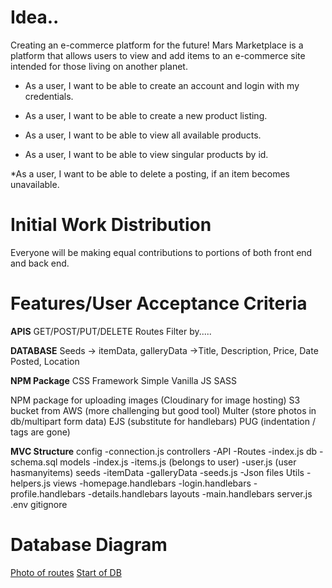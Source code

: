# Idea..

Creating an e-commerce platform for the future!
Mars Marketplace is a platform that allows users to view and add items to an e-commerce site intended for those living on another planet.

* As a user, I want to be able to create an account and login with my credentials.

* As a user, I want to be able to create a new product listing.

* As a user, I want to be able to view all available products.

* As a user, I want to be able to view singular products by id.

*As a user, I want to be able to delete a posting, if an item becomes unavailable.


# Initial Work Distribution
Everyone will be making equal contributions to portions of both front end and back end.


# Features/User Acceptance Criteria

**APIS** 
GET/POST/PUT/DELETE Routes
Filter by.....

**DATABASE** 
Seeds -> itemData, galleryData
            ->Title, Description, Price, Date Posted, Location

**NPM Package** 
CSS Framework Simple Vanilla JS 
SASS

NPM package for uploading images (Cloudinary for image hosting)
S3 bucket from AWS (more challenging but good tool)
Multer (store photos in db/multipart form data)
EJS (substitute for handlebars)
PUG (indentation / tags are gone)

**MVC Structure**
config
    -connection.js
controllers
    -API
    -Routes
    -index.js
db
    -schema.sql
models
    -index.js
    -items.js (belongs to user)
    -user.js (user hasmanyitems)
seeds
    -itemData
    -galleryData
    -seeds.js
    -Json files
Utils
    -helpers.js
views
    -homepage.handlebars
    -login.handlebars
    -profile.handlebars
    -details.handlebars
layouts
    -main.handlebars
server.js
.env
gitignore

# Database Diagram

[Photo of routes](assets/23.PNG)
[Start of DB](assets/24.PNG)
